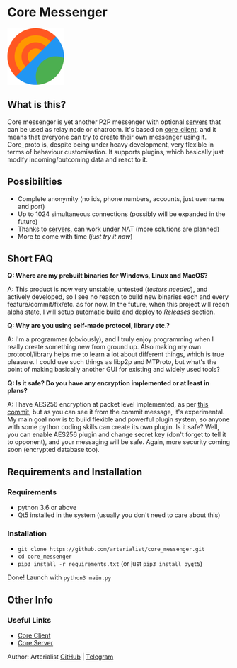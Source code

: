 # Core Messenger

![Logo](https://github.com/arterialist/core_messenger/blob/master/images/app-icon-128.png?raw=true)
## What is this?
Core messenger is yet another P2P messenger with optional [servers](https://github.com/arterialist/core_server) that can be used as relay node or chatroom. It's based on [core_client](https://github.com/arterialist/core_client), and it means that everyone can try to create their own messenger using it. Core_proto is, despite being under heavy development, very flexible in terms of behaviour customisation. It supports plugins, which basically just modify incoming/outcoming data and react to it.

## Possibilities

- Complete anonymity (no ids, phone numbers, accounts, just username and port)
- Up to 1024 simultaneous connections (possibly will be expanded in the future)
- Thanks to [servers](https://github.com/arterialist/core_server), can work under NAT (more solutions are planned)
- More to come with time (_just try it now_)

## Short FAQ

**Q: Where are my prebuilt binaries for Windows, Linux and MacOS?**

A: This product is now very unstable, untested (_testers needed_), and actively developed, so I see no reason to build new binaries each and every feature/commit/fix/etc. as for now. In the future, when this project will reach alpha state, I will setup automatic build and deploy to _Releases_ section.

**Q: Why are you using self-made protocol, library etc.?**

A: I'm a programmer (obviously), and I truly enjoy programming when I really create something new from ground up. Also making my own protocol/library helps me to learn a lot about different things, which is true pleasure. I could use such things as libp2p and MTProto, but what's the point of making basically another GUI for existing and widely used tools?

**Q: Is it safe? Do you have any encryption implemented or at least in plans?**

A: I have AES256 encryption at packet level implemented, as per [this commit](https://github.com/arterialist/core_client/commit/f18691c7e68f029123cc783e2cf68a242e7afba5), but as you can see it from the commit message, it's experimental. My main goal now is to build flexible and powerful plugin system, so anyone with some python coding skills can create its own plugin. Is it safe? Well, you can enable AES256 plugin and change secret key (don't forget to tell it to opponent), and your messaging will be safe. Again, more security coming soon (encrypted database too).

## Requirements and Installation

### Requirements

- python 3.6 or above
- Qt5 installed in the system (usually you don't need to care about this)

### Installation

- `git clone https://github.com/arterialist/core_messenger.git`
- `cd core_messenger`
- `pip3 install -r requirements.txt` (or just `pip3 install pyqt5`)

Done! Launch with `python3 main.py`

## Other Info

### Useful Links
- [Core Client](https://github.com/arterialist/core_client)
- [Core Server](https://github.com/arterialist/core_server)

Author: Arterialist [GitHub](https://github.com/arterialist) | [Telegram](https://t.me/arterialist)